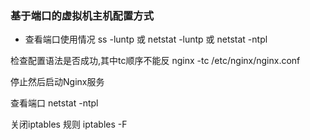 ### 基于端口的虚拟机主机配置方式
- 查看端口使用情况
ss -luntp
或
netstat -luntp
或
netstat -ntpl


检查配置语法是否成功,其中tc顺序不能反
nginx -tc /etc/nginx/nginx.conf


停止然后启动Nginx服务


查看端口
netstat -ntpl


关闭iptables 规则
iptables -F
